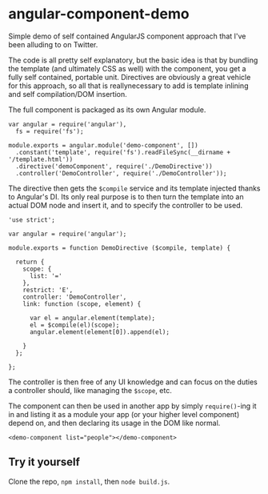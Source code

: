 angular-component-demo
======================

Simple demo of self contained AngularJS component approach that I've been alluding to on Twitter.

The code is all pretty self explanatory, but the basic idea is that by bundling the template (and ultimately CSS as well) with the component, you get a fully self contained, portable unit. Directives are obviously a great vehicle for this approach, so all that is reallynecessary to add is template inlining and self compilation/DOM insertion.

The full component is packaged as its own Angular module.

```
var angular = require('angular'),
  fs = require('fs');

module.exports = angular.module('demo-component', [])
  .constant('template', require('fs').readFileSync(__dirname + '/template.html'))
  .directive('demoComponent', require('./DemoDirective'))
  .controller('DemoController', require('./DemoController'));
```

The directive then gets the `$compile` service and its template injected thanks to Angular's DI. Its only real purpose is to then turn the template into an actual DOM node and insert it, and to specify the controller to be used.

```
'use strict';

var angular = require('angular');

module.exports = function DemoDirective ($compile, template) {

  return {
    scope: {
      list: '='
    },
    restrict: 'E',
    controller: 'DemoController',
    link: function (scope, element) {

      var el = angular.element(template);
      el = $compile(el)(scope);
      angular.element(element[0]).append(el);

    }
  };

};

```

The controller is then free of any UI knowledge and can focus on the duties a controller should, like managing the `$scope`, etc.

The component can then be used in another app by simply `require()`-ing it in and listing it as a module your app (or your higher level component) depend on, and then declaring its usage in the DOM like normal.

`<demo-component list="people"></demo-component>`

## Try it yourself

Clone the repo, `npm install`, then `node build.js`.